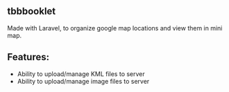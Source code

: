 ## tbbbooklet

Made with Laravel, to organize google map locations and view them in mini map.

## Features:
- Ability to upload/manage KML files to server
- Ability to upload/manage image files to server
